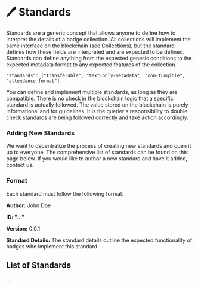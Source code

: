 # 🖊 Standards

Standards are a generic concept that allows anyone to define how to interpret the details of a badge collection. All collections will implement the same interface on the blockchain (see [Collections](broken-reference)), but the standard defines how these fields are interpreted and are expected to be defined. Standards can define anything from the expected genesis conditions to the expected metadata format to any expected features of the collection.

```
"standards": ["transferable", "text-only-metadata", "non-fungible", "attendance-format"]
```

You can define and implement multiple standards, as long as they are compatible. There is no check in the blockchain logic that a specific standard is actually followed. The value stored on the blockchain is purely informational and for guidelines. It is the querier's responsibility to double check standards are being followed correctly and take action accordingly.

### Adding New Standards

We want to decentralize the process of creating new standards and open it up to everyone. The comprehensive list of standards can be found on this page below. If you would like to author a new standard and have it added, contact us.

### Format

Each standard must follow the following format:

**Author:** John Doe

**ID: "..."**

**Version:** 0.0.1

**Standard Details:** The standard details outline the expected functionality of badges who implement this standard.



## List of Standards

...
